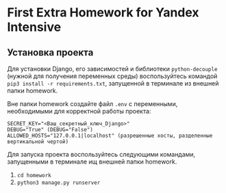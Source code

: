 # First Extra Homework for Yandex Intensive

## Установка проекта

Для установки Django, его зависимостей и библиотеки `python-decouple` (нужной для получения переменных среды) воспользуйтесь командой `pip3 install -r requirements.txt`, запущенной в терминале из внешней папки homework.

Вне папки homework создайте файл `.env` с переменными, необходимыми для корректной работы проекта:
```
SECRET_KEY="<Ваш_секретный_ключ_Django>"
DEBUG="True" (DEBUG="False")
ALLOWED_HOSTS="127.0.0.1|localhost" (разрешенные хосты, разделенные вертикальной чертой)
```

Для запуска проекта воспользуйтесь следующими командами, запущенными в терминале ищ внешней папки homework.

1. `cd homework`
2. `python3 manage.py runserver`